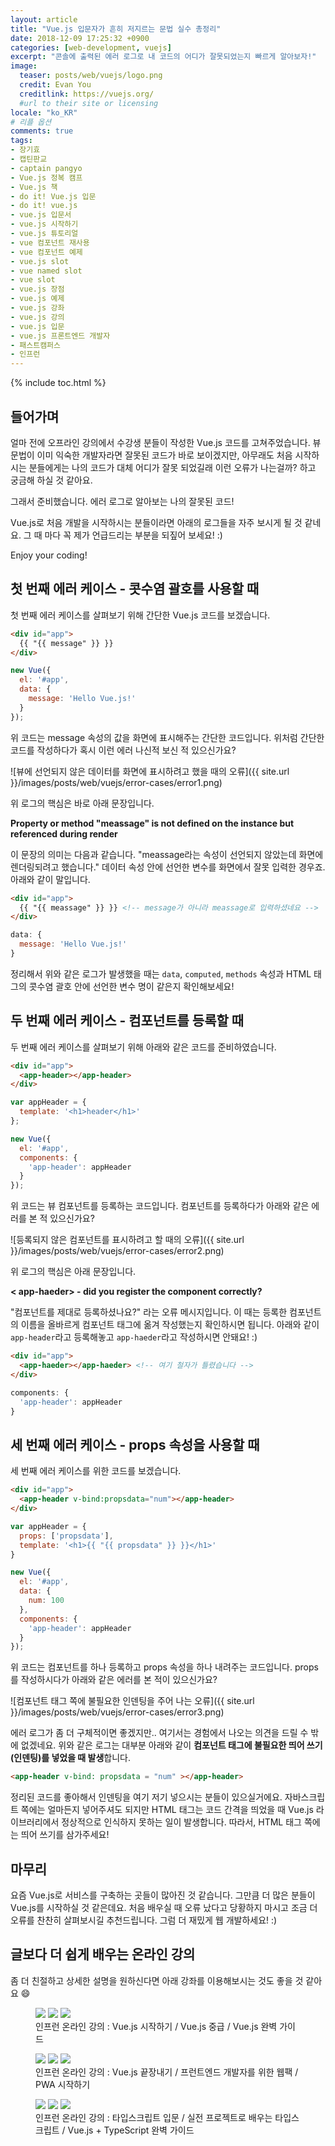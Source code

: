 ```yaml
---
layout: article
title: "Vue.js 입문자가 흔히 저지르는 문법 실수 총정리"
date: 2018-12-09 17:25:32 +0900
categories: [web-development, vuejs]
excerpt: "콘솔에 출력된 에러 로그로 내 코드의 어디가 잘못되었는지 빠르게 알아보자!"
image:
  teaser: posts/web/vuejs/logo.png
  credit: Evan You
  creditlink: https://vuejs.org/
  #url to their site or licensing
locale: "ko_KR"
# 리플 옵션
comments: true
tags:
- 장기효
- 캡틴판교
- captain pangyo
- Vue.js 정복 캠프
- Vue.js 책
- do it! Vue.js 입문
- do it! vue.js
- vue.js 입문서
- vue.js 시작하기
- vue.js 튜토리얼
- vue 컴포넌트 재사용
- vue 컴포넌트 예제
- vue.js slot
- vue named slot
- vue slot
- vue.js 장점
- vue.js 예제
- vue.js 강좌
- vue.js 강의
- vue.js 입문
- vue.js 프론트엔드 개발자
- 패스트캠퍼스
- 인프런
---
```

{% include toc.html %}

## 들어가며

얼마 전에 오프라인 강의에서 수강생 분들이 작성한 Vue.js 코드를 고쳐주었습니다. 뷰 문법이 이미 익숙한 개발자라면 잘못된 코드가 바로 보이겠지만, 아무래도 처음 시작하시는 분들에게는 나의 코드가 대체 어디가 잘못 되었길래 이런 오류가 나는걸까? 하고 궁금해 하실 것 같아요.

그래서 준비했습니다. 에러 로그로 알아보는 나의 잘못된 코드!

Vue.js로 처음 개발을 시작하시는 분들이라면 아래의 로그들을 자주 보시게 될 것 같네요. 그 때 마다 꼭 제가 언급드리는 부분을 되짚어 보세요! :)

Enjoy your coding!

## 첫 번째 에러 케이스 - 콧수염 괄호를 사용할 때

첫 번째 에러 케이스를 살펴보기 위해 간단한 Vue.js 코드를 보겠습니다.

```html
<div id="app">
  {{ "{{ message" }} }}
</div>
```

```js
new Vue({
  el: '#app',
  data: {
    message: 'Hello Vue.js!'
  }
});
```

위 코드는 message 속성의 값을 화면에 표시해주는 간단한 코드입니다. 위처럼 간단한 코드를 작성하다가 혹시 이런 에러 나신적 보신 적 있으신가요?

![뷰에 선언되지 않은 데이터를 화면에 표시하려고 했을 때의 오류]({{ site.url }}/images/posts/web/vuejs/error-cases/error1.png)

위 로그의 핵심은 바로 아래 문장입니다.

**Property or method "meassage" is not defined on the instance but referenced during render**

이 문장의 의미는 다음과 같습니다. "meassage라는 속성이 선언되지 않았는데 화면에 렌더링되려고 했습니다." 데이터 속성 안에 선언한 변수를 화면에서 잘못 입력한 경우죠. 아래와 같이 말입니다.

```html
<div id="app">
  {{ "{{ meassage" }} }} <!-- message가 아니라 meassage로 입력하셨네요 -->
</div>
```

```js
data: {
  message: 'Hello Vue.js!'
}
```

정리해서 위와 같은 로그가 발생했을 때는 `data`, `computed`, `methods` 속성과 HTML 태그의 콧수염 괄호 안에 선언한 변수 명이 같은지 확인해보세요!

## 두 번째 에러 케이스 - 컴포넌트를 등록할 때

두 번째 에러 케이스를 살펴보기 위해 아래와 같은 코드를 준비하였습니다.

```html
<div id="app">
  <app-header></app-header>
</div>
```

```js
var appHeader = {
  template: '<h1>header</h1>'
};

new Vue({
  el: '#app',
  components: {
    'app-header': appHeader
  }
});
```

위 코드는 뷰 컴포넌트를 등록하는 코드입니다. 컴포넌트를 등록하다가 아래와 같은 에러를 본 적 있으신가요?

![등록되지 않은 컴포넌트를 표시하려고 할 때의 오류]({{ site.url }}/images/posts/web/vuejs/error-cases/error2.png)

위 로그의 핵심은 아래 문장입니다.

**< app-haeder> - did you register the component correctly?**

"컴포넌트를 제대로 등록하셨나요?" 라는 오류 메시지입니다. 이 때는 등록한 컴포넌트의 이름을 올바르게 컴포넌트 태그에 옮겨 작성했는지 확인하시면 됩니다. 아래와 같이 `app-header`라고 등록해놓고 `app-haeder`라고 작성하시면 안돼요! :)

```html
<div id="app">
  <app-haeder></app-haeder> <!-- 여기 철자가 틀렸습니다 -->
</div>
```

```js
components: {
  'app-header': appHeader
}
```

## 세 번째 에러 케이스 - props 속성을 사용할 때

세 번째 에러 케이스를 위한 코드를 보겠습니다.

```html
<div id="app">
  <app-header v-bind:propsdata="num"></app-header>
</div>
```

```js
var appHeader = {
  props: ['propsdata'],
  template: '<h1>{{ "{{ propsdata" }} }}</h1>'
}

new Vue({
  el: '#app',
  data: {
    num: 100
  },
  components: {
    'app-header': appHeader
  }
});
```

위 코드는 컴포넌트를 하나 등록하고 props 속성을 하나 내려주는 코드입니다. props를 작성하시다가 아래와 같은 에러를 본 적이 있으신가요?

![컴포넌트 태그 쪽에 불필요한 인덴팅을 주어 나는 오류]({{ site.url }}/images/posts/web/vuejs/error-cases/error3.png)

에러 로그가 좀 더 구체적이면 좋겠지만.. 여기서는 경험에서 나오는 의견을 드릴 수 밖에 없겠네요. 위와 같은 로그는 대부분 아래와 같이 **컴포넌트 태그에 불필요한 띄어 쓰기(인덴팅)를 넣었을 때 발생**합니다.

```html
<app-header v-bind: propsdata = "num" ></app-header>
```

정리된 코드를 좋아해서 인덴팅을 여기 저기 넣으시는 분들이 있으실거에요. 자바스크립트 쪽에는 얼마든지 넣어주셔도 되지만 HTML 태그는 코드 간격을 띄었을 때 Vue.js 라이브러리에서 정상적으로 인식하지 못하는 일이 발생합니다. 따라서, HTML 태그 쪽에는 띄어 쓰기를 삼가주세요!

## 마무리

요즘 Vue.js로 서비스를 구축하는 곳들이 많아진 것 같습니다. 그만큼 더 많은 분들이 Vue.js를 시작하실 것 같은데요. 처음 배우실 때 오류 났다고 당황하지 마시고 조금 더 오류를 찬찬히 살펴보시길 추천드립니다. 그럼 더 재밌게 웹 개발하세요! :)

## 글보다 더 쉽게 배우는 온라인 강의
좀 더 친절하고 상세한 설명을 원하신다면 아래 강좌를 이용해보시는 것도 좋을 것 같아요 😄

<figure class="third">
	<a href="https://www.inflearn.com/course/Age-of-Vuejs?inst=72986832&utm_source=blog&utm_medium=githubio&utm_campaign=captianpangyo&utm_term=banner" target="_blank"><img src="{{ site.url }}/images/posts/web/inflearn/lv1.png"></a>
	<a href="https://www.inflearn.com/course/vue-pwa-vue-js-중급?inst=dd3b6c65&utm_source=blog&utm_medium=githubio&utm_campaign=captianpangyo&utm_term=banner" target="_blank"><img src="{{ site.url }}/images/posts/web/inflearn/lv2.png"></a>
	<a href="https://www.inflearn.com/course/vue-js?inst=c76b3a50&utm_source=blog&utm_medium=githubio&utm_campaign=captianpangyo&utm_term=banner" target="_blank"><img src="{{ site.url }}/images/posts/web/inflearn/lv3.png"></a>
	<figcaption>인프런 온라인 강의 : Vue.js 시작하기 / Vue.js 중급 / Vue.js 완벽 가이드</figcaption>
</figure>

<figure class="third">
	<a href="https://www.inflearn.com/course/vue-js-끝내기-캡틴판교?inst=2071ec73&utm_source=blog&utm_medium=githubio&utm_campaign=captianpangyo&utm_term=banner" target="_blank"><img src="{{ site.url }}/images/posts/web/inflearn/lv4.png"></a>
	<a href="https://www.inflearn.com/course/프런트엔드-웹팩?inst=747606f7&utm_source=blog&utm_medium=githubio&utm_campaign=captianpangyo&utm_term=banner" target="_blank"><img src="{{ site.url }}/images/posts/web/inflearn/webpack.png"></a>
	<a href="https://www.inflearn.com/course/pwa?utm_source=blog&utm_medium=githubio&utm_campaign=captianpangyo&utm_term=banner" target="_blank"><img src="{{ site.url }}/images/posts/web/inflearn/pwa.jpg"></a>
	<figcaption>인프런 온라인 강의 : Vue.js 끝장내기 / 프런트엔드 개발자를 위한 웹팩 / PWA 시작하기</figcaption>
</figure>

<figure class="third">
	<a href="https://www.inflearn.com/course/타입스크립트-입문?inst=f1ae9299&utm_source=blog&utm_medium=githubio&utm_campaign=captianpangyo&utm_term=banner" target="_blank"><img src="{{ site.url }}/images/posts/web/inflearn/ts1.png"></a>
  <a href="https://www.inflearn.com/course/타입스크립트-실전?inst=e5a8f85e&utm_source=blog&utm_medium=githubio&utm_campaign=captianpangyo&utm_term=banner" target="_blank"><img src="{{ site.url }}/images/posts/web/inflearn/ts2.png"></a>
  <a href="https://www.inflearn.com/course/vue-ts?inst=0ced8395&utm_source=blog&utm_medium=githubio&utm_campaign=captianpangyo&utm_term=banner" target="_blank"><img src="{{ site.url }}/images/posts/web/inflearn/vue-ts.png"></a>
	<figcaption>인프런 온라인 강의 : 타입스크립트 입문 / 실전 프로젝트로 배우는 타입스크립트 / Vue.js + TypeScript 완벽 가이드</figcaption>
</figure>

